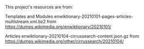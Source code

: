 
This project's resources are from:

Templates and Modules
enwiktionary-20210101-pages-articles-multistream.xml.bz2
from https://dumps.wikimedia.org/enwiktionary/20210101/

Articles
enwiktionary-20210104-cirrussearch-content.json.gz
from https://dumps.wikimedia.org/other/cirrussearch/20210104/
